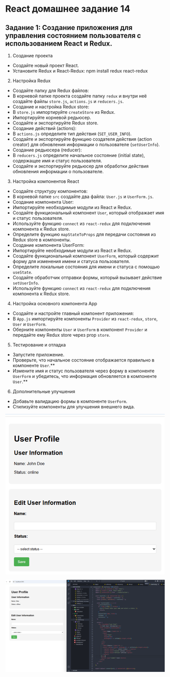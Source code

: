 # React домашнее задание 14


## Задание 1: Создание приложения для управления состоянием пользователя с использованием React и Redux.


1. Создание проекта
- Создайте новый проект React.
- Установите Redux и React-Redux: npm install redux react-redux

2. Настройка Redux
- Создайте папку для Redux файлов:
- В корневой папке проекта создайте папку `redux` и внутри неё создайте файлы `store.js`, `actions.js` и `reducers.js`.
- Создание и настройка Redux store:
- В `store.js` импортируйте `createStore` из Redux.
- Импортируйте корневой редьюсер.
- Создайте и экспортируйте Redux store.
- Создание действий (actions):
- В `actions.js` определите тип действия (`SET_USER_INFO`).
- Создайте и экспортируйте функцию создателя действия (action creator) для обновления информации о пользователе (`setUserInfo`).
- Создание редьюсера (reducer):
- В `reducers.js` определите начальное состояние (initial state), содержащее имя и статус пользователя.
- Создайте и экспортируйте редьюсер для обработки действия обновления информации о пользователе.

3. Настройка компонентов React
- Создайте структуру компонентов:
- В корневой папке `src` создайте два файла: `User.js` и `UserForm.js`.
- Создание компонента User:
- Импортируйте необходимые модули из React и Redux.
- Создайте функциональный компонент `User`, который отображает имя и статус пользователя.
- Используйте функцию `connect` из `react-redux` для подключения компонента к Redux store.
- Определите функцию `mapStateToProps` для передачи состояния из Redux store в компоненты.
- Создание компонента UserForm:
- Импортируйте необходимые модули из React и Redux.
- Создайте функциональный компонент `UserForm`, который содержит форму для изменения имени и статуса пользователя.
- Определите локальные состояния для имени и статуса с помощью `useState`.
- Создайте обработчик отправки формы, который вызывает действие `setUserInfo`.
- Используйте функцию `connect` из `react-redux` для подключения компонента к Redux store.

4. Настройка основного компонента App
- Создайте и настройте главный компонент приложения:
- В `App.js` импортируйте компоненты `Provider` из `react-redux`, `store`, `User` и `UserForm`.
- Оберните компоненты `User` и `UserForm` в компонент `Provider` и передайте ему Redux store через prop `store`.

5. Тестирование и отладка
- Запустите приложение.
- Проверьте, что начальное состояние отображается правильно в компоненте `User`.**
- Измените имя и статус пользователя через форму в компоненте `UserForm` и убедитесь, что информация обновляется в компоненте `User`.**

6. Дополнительные улучшения
- Добавьте валидацию формы в компоненте `UserForm`.
- Стилизуйте компоненты для улучшения внешнего вида.

![скриншот](./Gifka.gif)

![скриншот](./img01.png)

